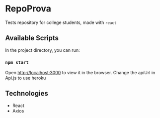 # RepoProva

Tests repository for college students, made with `react`

## Available Scripts

In the project directory, you can run:

### `npm start`


Open [http://localhost:3000](http://localhost:3000) to view it in the browser.
Change the apiUrl in Api.js to use heroku

## Technologies
- React
- Axios